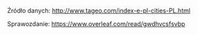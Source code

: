 Źródło danych:
http://www.tageo.com/index-e-pl-cities-PL.html

Sprawozdanie:
https://www.overleaf.com/read/gwdhvcsfsvbp
